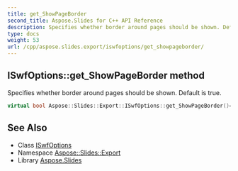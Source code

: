 ```yaml
---
title: get_ShowPageBorder
second_title: Aspose.Slides for C++ API Reference
description: Specifies whether border around pages should be shown. Default is true.
type: docs
weight: 53
url: /cpp/aspose.slides.export/iswfoptions/get_showpageborder/
---
```

## ISwfOptions::get_ShowPageBorder method


Specifies whether border around pages should be shown. Default is true.

```cpp
virtual bool Aspose::Slides::Export::ISwfOptions::get_ShowPageBorder()=0
```

## See Also

* Class [ISwfOptions](../)
* Namespace [Aspose::Slides::Export](../../)
* Library [Aspose.Slides](../../../)
